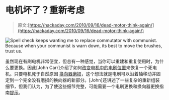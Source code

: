 # 电机坏了？重新考虑

> 原文:[https://hackaday.com/2010/09/16/dead-motor-think-again/](https://hackaday.com/2010/09/16/dead-motor-think-again/)

![](../Images/addbe974a451806b14beec497e9974a3.png "Spell check keeps wanting me to replace commutator with communist. Because when your communist is warn down, its best to move the brushes, trust us.")

虽然现在有刷电机非常便宜，但总有一种感觉，当你可以重建和重复使用时，为什么要更换。因此[John Carr]介绍了如何[改变电机中的电刷位置](https://sites.google.com/site/mesoiam/dcmotorfix)来恢复一个死电机。只要电机死于自然原因 [换向器磨损](http://ecmweb.com/mag/electric_maintaining_dc_motors/)，这个想法就是电刷可以沿着轴移动并固定到一个完全没有磨损的换向器的新部分。[John]还讲述了一些复杂的重新组装细节，但我们认为，为了使这些细节完整，可能需要一个电刷更换和换向器更换指南[提示](http://hackaday.com/contact-hack-a-day/)。
